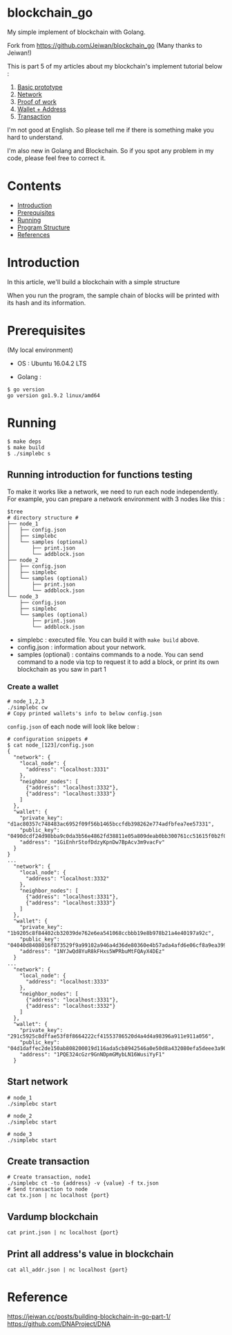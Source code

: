 # blockchain_go
My simple implement of blockchain with Golang.

Fork from https://github.com/Jeiwan/blockchain_go
(Many thanks to Jeiwan!)

This is part 5 of my articles about my blockchain's implement tutorial below :

1. [Basic prototype](https://github.com/mytv1/blockchain_go/tree/part_1)
2. [Network](https://github.com/mytv1/blockchain_go/tree/part_2)
3. [Proof of work](https://github.com/mytv1/blockchain_go/tree/part_3)
4. [Wallet + Address](https://github.com/mytv1/blockchain_go/tree/part_4)
5. [Transaction](https://github.com/mytv1/blockchain_go/tree/part_5)

I'm not good at English. So please tell me if there is something make you hard to understand.

I'm also new in Golang and Blockchain. So if you spot any problem in my code, please feel free to correct it.

# Contents
- [Introduction](#introduction)
- [Prerequisites](#prerequisites)
- [Running](#running)
- [Program Structure](#structure)
- [References](#references)

# Introduction
In this article, we'll build a blockchain with a simple structure

When you run the program, the sample chain of blocks will be printed with its hash and its information.

# Prerequisites
(My local environment)

+ OS : Ubuntu 16.04.2 LTS

+ Golang :
```
$ go version
go version go1.9.2 linux/amd64
```
# Running
```
$ make deps
$ make build
$ ./simplebc s
```

## Running introduction for functions testing
To make it works like a network, we need to run each node independently. For example, you can prepare a network environment with 3 nodes like this :

```shell
$tree
# directory structure #
├── node_1
│   ├── config.json
│   ├── simplebc
│   └── samples (optional)
│       ├── print.json
│       └── addblock.json
├── node_2
│   ├── config.json
│   ├── simplebc
│   └── samples (optional)
│       ├── print.json
│       └── addblock.json
└── node_3
    ├── config.json
    ├── simplebc
    └── samples (optional)
        ├── print.json
        └── addblock.json

```

* simplebc : executed file. You can build it with `make build` above.
* config.json : information about your network.
* samples (optional) : contains commands to a node. You can send command to a node via tcp to request it to add a block, or print its own blockchain as you saw in part 1

### Create a wallet
```shell
# node_1,2,3
./simplebc cw
# Copy printed wallets's info to below config.json
```

`config.json` of each node will look like below :

```shell
# configuration snippets #
$ cat node_[123]/config.json
{
  "network": {
    "local_node": {
      "address": "localhost:3331"
    },
    "neighbor_nodes": [
      {"address": "localhost:3332"},
      {"address": "localhost:3333"}
    ]
  },
  "wallet": {
    "private_key": "d1ac80357c748483ac6952f09f56b1465bccfdb398262e774adfbfea7ee57331",
    "public_key": "0490dcdf24d98bba9c0da3b56e4862fd38811e05a809deab0bb300761cc51615f0b2f05f46294ae6b313f08b6d074d900efb56f80ef8c3e131119b1e800e47c0fd",
    "address": "1GiEnhrStofDdzyKpnDw7BpAcv3m9vacFv"
  }
}
...
  "network": {
    "local_node": {
      "address": "localhost:3332"
    },
    "neighbor_nodes": [
      {"address": "localhost:3331"},
      {"address": "localhost:3333"}
    ]
  },
  "wallet": {
    "private_key": "1b9205c8f84402cb32039de762e6ea541068ccbbb19e8b978b21a4e40197a92c",
    "public_key": "04040d8408016f873529f9a99102a946a4d36de80360e4b57ada4afd6e06cf8a9ea399aacea0d18605bba464d2d888adbdc0b6b9dd94a4f7e50a98b94ed907b2ac",
    "address": "1NYJwQd8YuR8kFHxs5WPRbuMtFQAyX4DEz"
  }
...
  "network": {
    "local_node": {
      "address": "localhost:3333"
    },
    "neighbor_nodes": [
      {"address": "localhost:3331"},
      {"address": "localhost:3332"}
    ]
  },
  "wallet": {
    "private_key": "291c5925c8dffae53f8f8664222cf41553786520d4a4d4a98396a911e911a056",
    "public_key": "04d1daffec2de150ab808200019d116ada5cb8942546a0e50d8a432080efa5deee3a9027267c2f5e93ef54d8a4948941c6a6cdf48aeee5b59be4f157e3f1ec2f43",
    "address": "1PQE324cGzr9GnNDpmGMybLN16WusiYyF1"
  }
```

## Start network

```shell
# node_1
./simplebc start

# node_2
./simplebc start

# node_3
./simplebc start
```

## Create transaction
```shell
# Create transaction, node1
./simplebc ct -to {address} -v {value} -f tx.json
# Send transaction to node
cat tx.json | nc localhost {port}
```

## Vardump blockchain
```shell
cat print.json | nc localhost {port}
```

## Print all address's value in blockchain
```shell
cat all_addr.json | nc localhost {port}
```

# Reference
https://jeiwan.cc/posts/building-blockchain-in-go-part-1/
https://github.com/DNAProject/DNA
